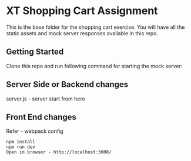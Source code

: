 # XT Shopping Cart Assignment

This is the base folder for the shopping cart exercise. You will have all the static assets and mock server responses available in this repo.

## Getting Started

Clone this repo and run following command for starting the mock server:

## Server Side or Backend changes 
server.js - server start from here

## Front End changes 
Refer - webpack config

```
npm install
npm run dev
Open in browser - http://localhost:3000/
```

